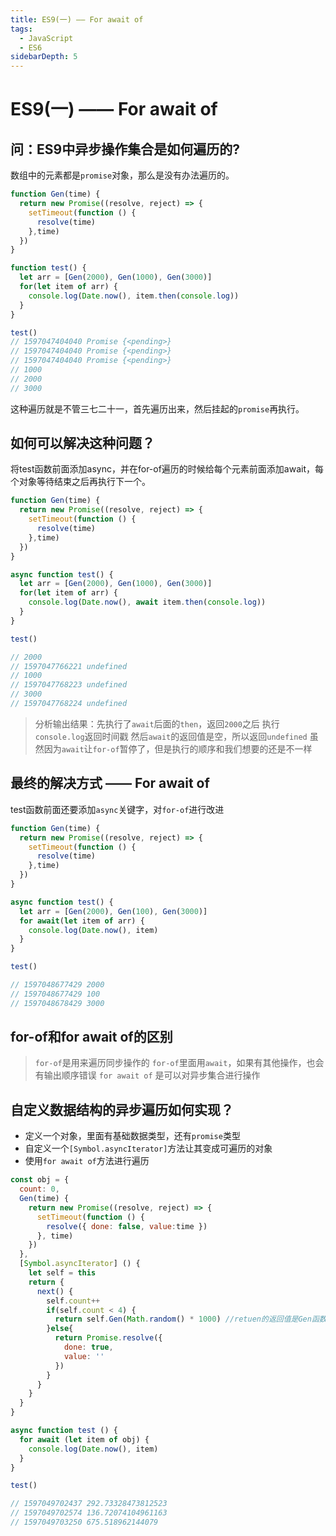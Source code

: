 ```yaml
---
title: ES9(一) —— For await of
tags:
  - JavaScript
  - ES6
sidebarDepth: 5
---
```

# ES9(一) —— For await of
## 问：ES9中异步操作集合是如何遍历的?
数组中的元素都是`promise`对象，那么是没有办法遍历的。

```javascript
function Gen(time) {
  return new Promise((resolve, reject) => {
    setTimeout(function () {
      resolve(time)
    },time)
  })
}

function test() {
  let arr = [Gen(2000), Gen(1000), Gen(3000)]
  for(let item of arr) {
    console.log(Date.now(), item.then(console.log))
  }
}

test()
// 1597047404040 Promise {<pending>}
// 1597047404040 Promise {<pending>}
// 1597047404040 Promise {<pending>}
// 1000
// 2000
// 3000

```
这种遍历就是不管三七二十一，首先遍历出来，然后挂起的`promise`再执行。
## 如何可以解决这种问题？
将test函数前面添加async，并在for-of遍历的时候给每个元素前面添加await，每个对象等待结束之后再执行下一个。
```js
function Gen(time) {
  return new Promise((resolve, reject) => {
    setTimeout(function () {
      resolve(time)
    },time)
  })
}

async function test() {
  let arr = [Gen(2000), Gen(1000), Gen(3000)]
  for(let item of arr) {
    console.log(Date.now(), await item.then(console.log))
  }
}

test()

// 2000
// 1597047766221 undefined
// 1000
// 1597047768223 undefined
// 3000
// 1597047768224 undefined
```

> 分析输出结果：先执行了`await`后面的`then`，返回`2000`之后
> 执行`console.log`返回时间戳
> 然后`await`的返回值是空，所以返回`undefined`
> 虽然因为`await`让`for-of`暂停了，但是执行的顺序和我们想要的还是不一样


## 最终的解决方式 —— For await of
test函数前面还要添加`async`关键字，对`for-of`进行改进
```js
function Gen(time) {
  return new Promise((resolve, reject) => {
    setTimeout(function () {
      resolve(time)
    },time)
  })
}

async function test() {
  let arr = [Gen(2000), Gen(100), Gen(3000)]
  for await(let item of arr) {
    console.log(Date.now(), item)
  }
}

test()

// 1597048677429 2000
// 1597048677429 100
// 1597048678429 3000
```
## for-of和for await of的区别

> `for-of`是用来遍历同步操作的
> `for-of`里面用`await`，如果有其他操作，也会有输出顺序错误
> `for await of` 是可以对异步集合进行操作

## 自定义数据结构的异步遍历如何实现？
- 定义一个对象，里面有基础数据类型，还有`promise`类型
- 自定义一个`[Symbol.asyncIterator]`方法让其变成可遍历的对象
- 使用`for await of`方法进行遍历

```js
const obj = {
  count: 0,
  Gen(time) {
    return new Promise((resolve, reject) => {
      setTimeout(function () {
        resolve({ done: false, value:time })
      }, time)
    })
  },
  [Symbol.asyncIterator] () {
    let self = this
    return {
      next() {
        self.count++
        if(self.count < 4) {
          return self.Gen(Math.random() * 1000) //retuen的返回值是Gen函数的resolve返回的对象
        }else{
          return Promise.resolve({
            done: true,
            value: ''
          })
        }
      }
    }
  }
}

async function test () {
  for await (let item of obj) {
    console.log(Date.now(), item)
  }
}

test()

// 1597049702437 292.73328473812523
// 1597049702574 136.72074104961163
// 1597049703250 675.518962144079
```


